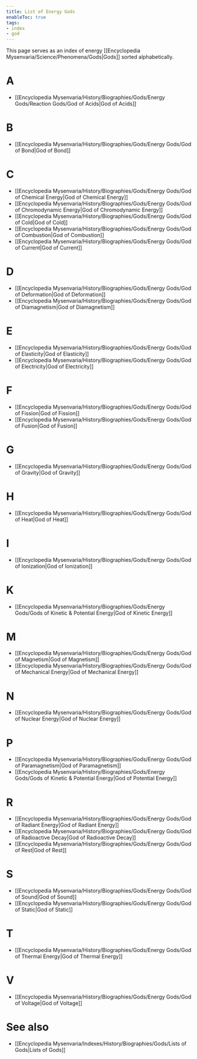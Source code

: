 ```yaml
---
title: List of Energy Gods
enableToc: true
tags:
- index
- god
---
```


This page serves as an index of energy [[Encyclopedia Mysenvaria/Science/Phenomena/Gods|Gods]] sorted alphabetically.
# A
- [[Encyclopedia Mysenvaria/History/Biographies/Gods/Energy Gods/Reaction Gods/God of Acids|God of Acids]]
# B
- [[Encyclopedia Mysenvaria/History/Biographies/Gods/Energy Gods/God of Bond|God of Bond]]
# C
- [[Encyclopedia Mysenvaria/History/Biographies/Gods/Energy Gods/God of Chemical Energy|God of Chemical Energy]]
- [[Encyclopedia Mysenvaria/History/Biographies/Gods/Energy Gods/God of Chromodynamic Energy|God of Chromodynamic Energy]]
- [[Encyclopedia Mysenvaria/History/Biographies/Gods/Energy Gods/God of Cold|God of Cold]]
- [[Encyclopedia Mysenvaria/History/Biographies/Gods/Energy Gods/God of Combustion|God of Combustion]]
- [[Encyclopedia Mysenvaria/History/Biographies/Gods/Energy Gods/God of Current|God of Current]]
# D
- [[Encyclopedia Mysenvaria/History/Biographies/Gods/Energy Gods/God of Deformation|God of Deformation]]
- [[Encyclopedia Mysenvaria/History/Biographies/Gods/Energy Gods/God of Diamagnetism|God of Diamagnetism]]
# E
- [[Encyclopedia Mysenvaria/History/Biographies/Gods/Energy Gods/God of Elasticity|God of Elasticity]]
- [[Encyclopedia Mysenvaria/History/Biographies/Gods/Energy Gods/God of Electricity|God of Electricity]]
# F
- [[Encyclopedia Mysenvaria/History/Biographies/Gods/Energy Gods/God of Fission|God of Fission]]
- [[Encyclopedia Mysenvaria/History/Biographies/Gods/Energy Gods/God of Fusion|God of Fusion]]
# G
- [[Encyclopedia Mysenvaria/History/Biographies/Gods/Energy Gods/God of Gravity|God of Gravity]]
# H
- [[Encyclopedia Mysenvaria/History/Biographies/Gods/Energy Gods/God of Heat|God of Heat]]
# I
- [[Encyclopedia Mysenvaria/History/Biographies/Gods/Energy Gods/God of Ionization|God of Ionization]]
# K
- [[Encyclopedia Mysenvaria/History/Biographies/Gods/Energy Gods/Gods of Kinetic & Potential Energy|God of Kinetic Energy]]
# M
- [[Encyclopedia Mysenvaria/History/Biographies/Gods/Energy Gods/God of Magnetism|God of Magnetism]]
- [[Encyclopedia Mysenvaria/History/Biographies/Gods/Energy Gods/God of Mechanical Energy|God of Mechanical Energy]]
# N
- [[Encyclopedia Mysenvaria/History/Biographies/Gods/Energy Gods/God of Nuclear Energy|God of Nuclear Energy]]
# P
- [[Encyclopedia Mysenvaria/History/Biographies/Gods/Energy Gods/God of Paramagnetism|God of Paramagnetism]]
- [[Encyclopedia Mysenvaria/History/Biographies/Gods/Energy Gods/Gods of Kinetic & Potential Energy|God of Potential Energy]]
# R
- [[Encyclopedia Mysenvaria/History/Biographies/Gods/Energy Gods/God of Radiant Energy|God of Radiant Energy]]
- [[Encyclopedia Mysenvaria/History/Biographies/Gods/Energy Gods/God of Radioactive Decay|God of Radioactive Decay]]
- [[Encyclopedia Mysenvaria/History/Biographies/Gods/Energy Gods/God of Rest|God of Rest]]
# S
- [[Encyclopedia Mysenvaria/History/Biographies/Gods/Energy Gods/God of Sound|God of Sound]]
- [[Encyclopedia Mysenvaria/History/Biographies/Gods/Energy Gods/God of Static|God of Static]]
# T
- [[Encyclopedia Mysenvaria/History/Biographies/Gods/Energy Gods/God of Thermal Energy|God of Thermal Energy]]
# V
- [[Encyclopedia Mysenvaria/History/Biographies/Gods/Energy Gods/God of Voltage|God of Voltage]]
# See also
- [[Encyclopedia Mysenvaria/Indexes/History/Biographies/Gods/Lists of Gods|Lists of Gods]]
